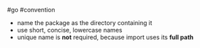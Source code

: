 #go #convention 

- name the package as the directory containing it
- use short, concise, lowercase names
- unique name is **not** required, because import uses its **full path**